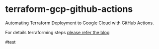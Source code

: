 # terraform-gcp-github-actions
Automating Terraform Deployment to Google Cloud with GitHub Actions.

For details terraforming steps [please refer the blog](https://medium.com/@vikramshinde/automating-terraform-deployment-to-google-cloud-with-github-actions-17516c4fb2e5)

#test
